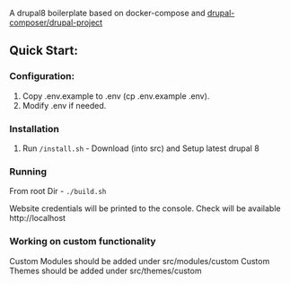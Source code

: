 
A drupal8 boilerplate based on docker-compose and  [drupal-composer/drupal-project](https://github.com/drupal-composer/drupal-project "composer/drupal-project")

## Quick Start:

### Configuration:
1. Copy .env.example to .env (cp .env.example .env).
2. Modify .env if needed.

### Installation
1. Run `/install.sh` - Download (into src) and Setup latest drupal 8

### Running
From root Dir - `./build.sh`

Website credentials will be printed to the console. Check will be available http://localhost

### Working on custom functionality
Custom Modules should be added under src/modules/custom
Custom Themes should be added under src/themes/custom
